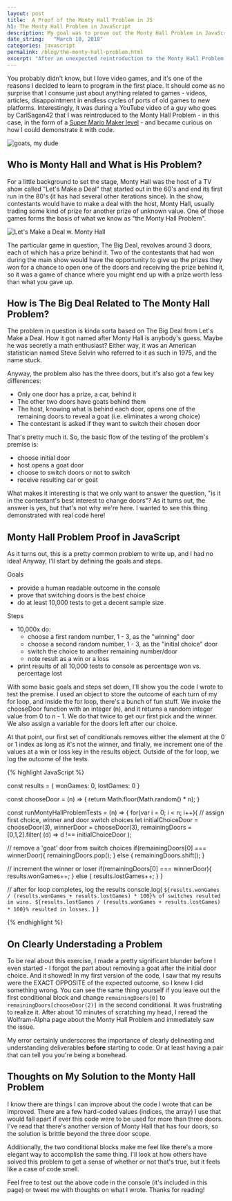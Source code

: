 ```yaml
---
layout: post
title:  A Proof of the Monty Hall Problem in JS
h1: The Monty Hall Problem in JavaScript
description: My goal was to prove out the Monty Hall Problem in JavaScript.
date_string:   "March 10, 2018"
categories: javascript
permalink: /blog/the-monty-hall-problem.html
excerpt: "After an unexpected reintroduction to the Monty Hall Problem, I try to test its premise in JavaScript."
---
```


You probably didn't know, but I love video games, and it's one of the reasons I decided to learn to program in the first place. It should come as no surprise that I consume just about anything related to games - videos, articles, disappointment in endless cycles of ports of old games to new platforms. Interestingly, it was during a YouTube video of a guy who goes by CarlSagan42 that I was reintroduced to the Monty Hall Problem - in this case, in the form of a [Super Mario Maker level](https://www.youtube.com/watch?v=otDNr4kSnAs) - and became curious on how I could demonstrate it with code.

<img src="https://i.chzbgr.com/full/7125393920/h307E1165/" alt="goats, my dude" style="text-align: center">

## Who is Monty Hall and What is His Problem?

For a little background to set the stage, Monty Hall was the host of a TV show called "Let's Make a Deal" that started out in the 60's and end its first run in the 80's (it has had several other iterations since). In the show, contestants would have to make a deal with the host, Monty Hall, usually trading some kind of prize for another prize of unknown value. One of those games forms the basis of what we know as "the Monty Hall Problem".

<img src="http://static.tvtropes.org/pmwiki/pub/images/Lets_Make_A_Deal_3048.gif" alt="Let's Make a Deal w. Monty Hall" style="text-align: center">

The particular game in question, The Big Deal, revolves around 3 doors, each of which has a prize behind it. Two of the contestants that had won during the main show would have the opportunity to give up the prizes they won for a chance to open one of the doors and receiving the prize behind it, so it was a game of chance where you might end up with a prize worth less than what you gave up.

## How is The Big Deal Related to The Monty Hall Problem?

The problem in question is kinda sorta based on The Big Deal from Let's Make a Deal. How it got named after Monty Hall is anybody's guess. Maybe he was secretly a math enthusiast? Either way, it was an American statistician named Steve Selvin who referred to it as such in 1975, and the name stuck.

Anyway, the problem also has the three doors, but it's also got a few key differences:

- Only one door has a prize, a car, behind it
- The other two doors have goats behind them
- The host, knowing what is behind each door, opens one of the remaining doors to reveal a goat (i.e. eliminates a wrong choice)
- The contestant is asked if they want to switch their chosen door

That's pretty much it. So, the basic flow of the testing of the problem's premise is:

- choose initial door
- host opens a goat door
- choose to switch doors or not to switch
- receive resulting car or goat

What makes it interesting is that we only want to answer the question, "is it in the contestant's best interest to change doors"? As it turns out, the answer is yes, but that's not why we're here. I wanted to see this thing demonstrated with real code here!

## Monty Hall Problem Proof in JavaScript

As it turns out, this is a pretty common problem to write up, and I had no idea! Anyway, I'll start by defining the goals and steps.

Goals
- provide a human readable outcome in the console
- prove that switching doors is the best choice
- do at least 10,000 tests to get a decent sample size

Steps
- 10,000x do:
  - choose a first random number, 1 - 3, as the "winning" door
  - choose a second random number, 1 - 3, as the "initial choice" door
  - switch the choice to another remaining number/door
  - note result as a win or a loss
- print results of all 10,000 tests to console as percentage won vs. percentage lost

With some basic goals and steps set down, I'll show you the code I wrote to test the premise. I used an object to store the outcome of each turn of my for loop, and inside the for loop, there's a bunch of fun stuff. We invoke the chooseDoor function with an integer (n), and it returns a random integer value from 0 to n - 1. We do that twice to get our first pick and the winner. We also assign a variable for the doors left after our choice.

At that point, our first set of conditionals removes either the element at the 0 or 1 index as long as it's not the winner, and finally, we increment one of the values at a win or loss key in the results object. Outside of the for loop, we log the outcome of the tests.

{% highlight JavaScript %}

const results = {
  wonGames: 0,
  lostGames: 0
}

const chooseDoor = (n) => {
  return Math.floor(Math.random() * n);
}

const runMontyHallProblemTests = (n) => {
  for(var i = 0; i < n; i++){
  // assign first choice, winner and door switch choices
  let initialChoiceDoor = chooseDoor(3),
    winnerDoor    = chooseDoor(3),
    remainingDoors  = [0,1,2].filter(
      (d) => d !== initialChoiceDoor
    );

  // remove a 'goat' door from switch choices
  if(remainingDoors[0] === winnerDoor){
    remainingDoors.pop();
  } else {
    remainingDoors.shift();
  }

  // increment the winner or loser
  if(remainingDoors[0] === winnerDoor){
    results.wonGames++;
  } else {
    results.lostGames++;
  }
  }

  // after for loop completes, log the results
  console.log(
  `${results.wonGames / (results.wonGames + results.lostGames) * 100}% of switches resulted in wins. ${results.lostGames / (results.wonGames + results.lostGames) * 100}% resulted in losses.`
  )
}

{% endhighlight %}

## On Clearly Understading a Problem

To be real about this exercise, I made a pretty significant blunder before I even started - I forgot the part about removing a goat after the initial door choice. And it showed! In my first version of the code, I saw that my results were the EXACT OPPOSITE of the expected outcome, so I knew I did something wrong. You can see the same thing yourself if you leave out the first conditional block and change `remainingDoors[0]` to `remainingDoors[chooseDoor(2)]` in the second conditional. It was frustrating to realize it. After about 10 minutes of scratching my head, I reread the Wolfram-Alpha page about the Monty Hall Problem and immediately saw the issue.

My error certainly underscores the importance of clearly delineating and understanding deliverables **before** starting to code. Or at least having a pair that can tell you you're being a bonehead.

## Thoughts on My Solution to the Monty Hall Problem

I know there are things I can improve about the code I wrote that can be improved. There are a few hard-coded values (indices, the array) I use that would fall apart if ever this code were to be used for more than three doors. I've read that there's another version of Monty Hall that has four doors, so the solution is brittle beyond the three door scope.

Additionally, the two conditional blocks make me feel like there's a more elegant way to accomplish the same thing. I'll look at how others have solved this problem to get a sense of whether or not that's true, but it feels like a case of code smell.

Feel free to test out the above code in the console (it's included in this page) or tweet me with thoughts on what I wrote. Thanks for reading!

<script src="/js/monty-hall.js"></script>
